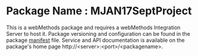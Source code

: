 # Package Name : MJAN17SeptProject
This is a webMethods package and requires a webMethods Integration Server to host it. Package versioning and configuration can be found in the package [manifest](./MJAN17SeptProject/manifest.v3) file. Service and API documentation is available on the package's home page http://&lt;server&gt;:&lt;port&gt;/&lt;packagename>.